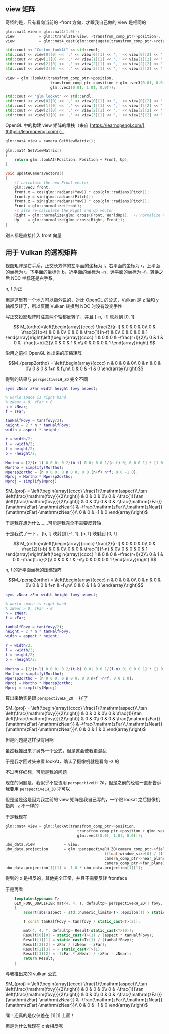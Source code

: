 ## view 矩阵

奇怪的是，只有看向当前的 -front 方向，才跟我自己做的 view 是相同的

```cpp
glm::mat4 view = glm::mat4(1.0f);
view           = glm::translate(view, -transfrom_comp_ptr->position);
view           = glm::mat4_cast(glm::conjugate(transfrom_comp_ptr->rotation)) * view;

std::cout << "Custom lookAt" << std::endl;
std::cout << view[0][0] << ',' << view[0][1] << ',' << view[0][2] << ',' << view[0][3] << std::endl;
std::cout << view[1][0] << ',' << view[1][1] << ',' << view[1][2] << ',' << view[1][3] << std::endl;
std::cout << view[2][0] << ',' << view[2][1] << ',' << view[2][2] << ',' << view[2][3] << std::endl;
std::cout << view[3][0] << ',' << view[3][1] << ',' << view[3][2] << ',' << view[3][3] << std::endl;

view = glm::lookAt(transfrom_comp_ptr->position,
                    transfrom_comp_ptr->position + glm::vec3(0.0f, 0.0f, -10.0f),
                    glm::vec3(0.0f, 1.0f, 0.0f));

std::cout << "glm lookAt" << std::endl;
std::cout << view[0][0] << ',' << view[0][1] << ',' << view[0][2] << ',' << view[0][3] << std::endl;
std::cout << view[1][0] << ',' << view[1][1] << ',' << view[1][2] << ',' << view[1][3] << std::endl;
std::cout << view[2][0] << ',' << view[2][1] << ',' << view[2][2] << ',' << view[2][3] << std::endl;
std::cout << view[3][0] << ',' << view[3][1] << ',' << view[3][2] << ',' << view[3][3] << std::endl;
```

OpenGL 中的构建 view 矩阵的堆栈（来自 [https://learnopengl.com/](https://learnopengl.com/)）

```cpp
glm::mat4 view = camera.GetViewMatrix();
```

```cpp
glm::mat4 GetViewMatrix()
{
    return glm::lookAt(Position, Position + Front, Up);
}
```

```cpp
void updateCameraVectors()
{
    // calculate the new Front vector
    glm::vec3 front;
    front.x = cos(glm::radians(Yaw)) * cos(glm::radians(Pitch));
    front.y = sin(glm::radians(Pitch));
    front.z = sin(glm::radians(Yaw)) * cos(glm::radians(Pitch));
    Front = glm::normalize(front);
    // also re-calculate the Right and Up vector
    Right = glm::normalize(glm::cross(Front, WorldUp));  // normalize the vectors, because their length gets closer to 0 the more you look up or down which results in slower movement.
    Up    = glm::normalize(glm::cross(Right, Front));
}
```

别人都是直接传入 front 向量

## 用于 Vulkan 的透视矩阵

视图矩阵是右手系，正交长方体的左平面的坐标为 l，右平面的坐标为 r，上平面的坐标为 t，下平面的坐标为 b，近平面的坐标为 -n，远平面的坐标为 -f。转换之后 NDC 坐标还是右手系。

n, f 为正

但是这里有一个地方可以额外说的，对比 OpenGL 的公式，Vulkan 是 z 轴和 y 轴都反转了，所以反而 Vulkan 转换到 NDC 时没有改变手性

写正交投影矩阵时注意两个轴都反转了，并且 [-n, -f] 映射到 [0, 1]

$$
M_{ortho}=\left(\begin{array}{cccc}
\frac{2}{r-l} & 0 & 0 & 0\\
0 & \frac{2}{b-t} & 0 & 0\\
0 & 0 & \frac{1}{n-f} & 0\\
0 & 0 & 0 & 1
\end{array}\right)\left(\begin{array}{cccc}
1 & 0 & 0 & -\frac{r+l}{2}\\
0 & 1 & 0 & -\frac{t+b}{2}\\
0 & 0 & 1 & n\\
0 & 0 & 0 & 1
\end{array}\right)
$$

沿用之前推 OpenGL 推出来的压缩矩阵

$$M_{persp2ortho} = \left(\begin{array}{cccc}
n & 0 & 0 & 0\\
0 & n & 0 & 0\\
0 & 0 & f+n & f\,n\\
0 & 0 & -1 & 0
\end{array}\right)$$

得到的结果与 `perspectiveLH_ZO` 完全不同

```matlab
syms zNear zFar width height fovy aspect;  

% world space is right hand
% zNear > 0, zFar > 0
n = zNear;  
f = zFar;  

tanHalfFovy = tan(fovy/2);  
height = 2 * n * tanHalfFovy;
width = aspect * height;  
  
r = width/2;  
l = -width/2;
t = height/2;  
b = -height/2;  
  
Mortho = [2/(r-l) 0 0 0; 0 2/(b-t) 0 0; 0 0 1/(n-f) 0; 0 0 0 1] * [1 0 0 -(r+l)/2; 0 1 0 -(t+b)/2; 0 0 1 n; 0 0 0 1];
Mortho = simplify(Mortho);
Mpersp2ortho = [n 0 0 0; 0 n 0 0; 0 0 (n+f) n*f; 0 0 -1 0];
Mproj = Mortho * Mpersp2ortho;
Mproj = simplify(Mproj)
```

$M_{proj} = \left(\begin{array}{cccc}
\frac{1}{\mathrm{aspect}\,\tan \left(\frac{\mathrm{fovy}}{2}\right)} & 0 & 0 & 0\\
0 & -\frac{1}{\tan \left(\frac{\mathrm{fovy}}{2}\right)} & 0 & 0\\
0 & 0 & -\frac{\mathrm{zFar}}{\mathrm{zFar}-\mathrm{zNear}} & -\frac{\mathrm{zFar}\,\mathrm{zNear}}{\mathrm{zFar}-\mathrm{zNear}}\\
0 & 0 & -1 & 0
\end{array}\right)$

于是我在想为什么……可能是我完全不需要反转轴

于是我试了一下， [b, t] 映射到 [-1, 1], [n, f] 映射到 [0, 1]

$$
M_{ortho}=\left(\begin{array}{cccc}
\frac{2}{r-l} & 0 & 0 & 0\\
0 & \frac{2}{t-b} & 0 & 0\\
0 & 0 & \frac{1}{f-n} & 0\\
0 & 0 & 0 & 1
\end{array}\right)\left(\begin{array}{cccc}
1 & 0 & 0 & -\frac{r+l}{2}\\
0 & 1 & 0 & -\frac{t+b}{2}\\
0 & 0 & 1 & -n\\
0 & 0 & 0 & 1
\end{array}\right)
$$

n, f 的近平面坐标的压缩矩阵

$$M_{persp2ortho} = \left(\begin{array}{cccc}
n & 0 & 0 & 0\\
0 & n & 0 & 0\\
0 & 0 & f+n & -f\,n\\
0 & 0 & 1 & 0
\end{array}\right)$$

```matlab
syms zNear zFar width height fovy aspect;  

% world space is right hand
% zNear > 0, zFar > 0
n = zNear;  
f = zFar;  

tanHalfFovy = tan(fovy/2);  
height = 2 * n * tanHalfFovy;
width = aspect * height;  
  
r = width/2;  
l = -width/2;
t = height/2;  
b = -height/2;  
  
Mortho = [2/(r-l) 0 0 0; 0 2/(t-b) 0 0; 0 0 1/(f-n) 0; 0 0 0 1] * [1 0 0 -(r+l)/2; 0 1 0 -(t+b)/2; 0 0 1 -n; 0 0 0 1];
Mortho = simplify(Mortho);
Mpersp2ortho = [n 0 0 0; 0 n 0 0; 0 0 n+f -n*f; 0 0 1 0];
Mproj = Mortho * Mpersp2ortho;
Mproj = simplify(Mproj)

```

算出来确实是跟 `perspectiveLH_ZO` 一样了

$M_{proj} = \left(\begin{array}{cccc}
\frac{1}{\mathrm{aspect}\,\tan \left(\frac{\mathrm{fovy}}{2}\right)} & 0 & 0 & 0\\
0 & \frac{1}{\tan \left(\frac{\mathrm{fovy}}{2}\right)} & 0 & 0\\
0 & 0 & \frac{\mathrm{zFar}}{\mathrm{zFar}-\mathrm{zNear}} & -\frac{\mathrm{zFar}\,\mathrm{zNear}}{\mathrm{zFar}-\mathrm{zNear}}\\
0 & 0 & 1 & 0
\end{array}\right)$

但是问题是这样没有用啊

虽然我推出来了另外一个公式，但是这会使我更混乱

于是我才回过头来看 lookAt，确认了摄像机就是看向 -z 的

不过再仔细想，可能是我的问题

现在的问题是，我似乎不应该用 `perspectiveLH_ZO`，但是之前的经验一直都告诉我要用 `perspectiveLH_ZO` 才可以

但是这是这是因为我之前的 view 矩阵是我自己写的，一个跟 lookat 之后摄像机指向 -z 不一样的

于是我现在

```cpp
glm::mat4 view = glm::lookAt(transfrom_comp_ptr->position,
                                transfrom_comp_ptr->position + glm::vec3(0.0f, 0.0f, 1.0f),
                                glm::vec3(0.0f, 1.0f, 0.0f));

ubo_data.view             = view;
ubo_data.projection       = glm::perspectiveRH_ZO(camera_comp_ptr->field_of_view,
                                            (float)window_size[0] / (float)window_size[1],
                                            camera_comp_ptr->near_plane,
                                            camera_comp_ptr->far_plane);
ubo_data.projection[1][1] = -1.0 * ubo_data.projection[1][1];
```

得到的 x 是相反的，其他完全正常，并且不需要反转 frontface

于是再看

```cpp
	template<typename T>
	GLM_FUNC_QUALIFIER mat<4, 4, T, defaultp> perspectiveRH_ZO(T fovy, T aspect, T zNear, T zFar)
	{
		assert(abs(aspect - std::numeric_limits<T>::epsilon()) > static_cast<T>(0));

		T const tanHalfFovy = tan(fovy / static_cast<T>(2));

		mat<4, 4, T, defaultp> Result(static_cast<T>(0));
		Result[0][0] = static_cast<T>(1) / (aspect * tanHalfFovy);
		Result[1][1] = static_cast<T>(1) / (tanHalfFovy);
		Result[2][2] = zFar / (zNear - zFar);
		Result[2][3] = - static_cast<T>(1);
		Result[3][2] = -(zFar * zNear) / (zFar - zNear);
		return Result;
	}
```

与我推出来的 vulkan 公式

$M_{proj} = \left(\begin{array}{cccc}
\frac{1}{\mathrm{aspect}\,\tan \left(\frac{\mathrm{fovy}}{2}\right)} & 0 & 0 & 0\\
0 & -\frac{1}{\tan \left(\frac{\mathrm{fovy}}{2}\right)} & 0 & 0\\
0 & 0 & -\frac{\mathrm{zFar}}{\mathrm{zFar}-\mathrm{zNear}} & -\frac{\mathrm{zFar}\,\mathrm{zNear}}{\mathrm{zFar}-\mathrm{zNear}}\\
0 & 0 & -1 & 0
\end{array}\right)$

嘿！还真的是仅仅差在 [1][1] 上面！

但是为什么我现在 x 会相反呢